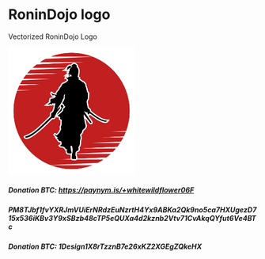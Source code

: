 # RoninDojo logo
Vectorized RoninDojo Logo

<img src="https://raw.githubusercontent.com/cryptodesigner/RoninDojo/master/RoninDojo%20logo/RoninDojo-01b.png" width="256">


##### Donation BTC: https://paynym.is/+whitewildflower06F
##### PM8TJbf1fvYXRJmVUiErNRdzEuNzrtH4Yx9ABKa2Qk9no5ca7HXUgezD715x536iKBv3Y9xSBzb48cTP5eQUXa4d2kznb2Vtv71CvAkqQYfut6Ve4BTc
##### Donation BTC: 1Design1X8rTzznB7e26xKZ2XGEgZQkeHX
